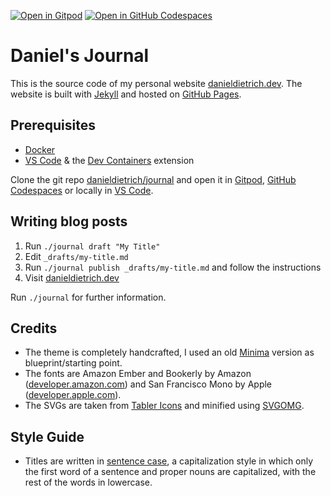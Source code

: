 
[![Open in Gitpod](https://img.shields.io/badge/Open_in_Gitpod-gray?logo=gitpod)](https://gitpod.io/#https://github.com/danieldietrich/journal)
[![Open in GitHub Codespaces](https://img.shields.io/badge/Open_in_GitHub_Codespaces-black?logo=github)](https://codespaces.new/danieldietrich/journal)

# Daniel's Journal

This is the source code of my personal website [danieldietrich.dev](https://danieldietrich.dev). The website is built with [Jekyll](https://jekyllrb.com/) and hosted on [GitHub Pages](https://pages.github.com/).

## Prerequisites

* [Docker](https://www.docker.com/products/docker-desktop/)
* [VS Code](https://code.visualstudio.com) & the [Dev Containers](https://marketplace.visualstudio.com/items?itemName=ms-vscode-remote.remote-containers) extension

Clone the git repo [danieldietrich/journal](https://github.com/danieldietrich/journal) and open it in [Gitpod](https://gitpod.io/#https://github.com/danieldietrich/journal), [GitHub Codespaces](https://codespaces.new/danieldietrich/journal) or locally in [VS Code](https://code.visualstudio.com/docs/devcontainers/containers).

## Writing blog posts

1. Run `./journal draft "My Title"`
2. Edit `_drafts/my-title.md`
3. Run `./journal publish _drafts/my-title.md` and follow the instructions
4. Visit [danieldietrich.dev](https://danieldietrich.dev)

Run `./journal` for further information.

## Credits

* The theme is completely handcrafted, I used an old [Minima](https://github.com/jekyll/minima/tree/38a84a949f9753c4542e25f422935f59b4913053) version as blueprint/starting point.
* The fonts are Amazon Ember and Bookerly by Amazon ([developer.amazon.com](https://developer.amazon.com/en-US/alexa/branding/echo-guidelines/identity-guidelines/typography)) and San Francisco Mono by Apple ([developer.apple.com](https://developer.apple.com/fonts/)).
* The SVGs are taken from [Tabler Icons](https://tablericons.com/) and minified using [SVGOMG](https://svgomg.net/).

## Style Guide

* Titles are written in [sentence case](https://dictionary.cambridge.org/dictionary/english/sentence-case), a capitalization style in which only the first word of a sentence and proper nouns are capitalized, with the rest of the words in lowercase.
